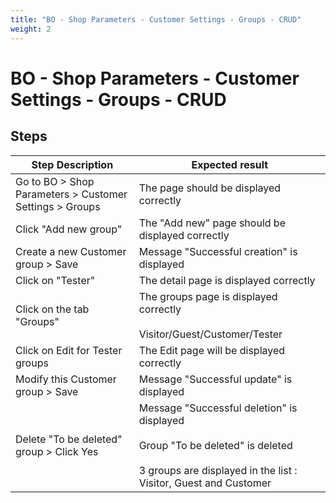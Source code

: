 ```yaml
---
title: "BO - Shop Parameters - Customer Settings - Groups - CRUD"
weight: 2
---
```


# BO - Shop Parameters - Customer Settings - Groups - CRUD
## Steps
| Step Description | Expected result |
| ----- | ----- |
| Go to BO > Shop Parameters > Customer Settings > Groups | The page should be displayed correctly |
| Click "Add new group" | The "Add new" page should be displayed correctly |
| Create a new Customer group > Save | Message "Successful creation" is displayed |
| Click on "Tester" | The detail page is displayed correctly |
| Click on the tab "Groups" | The groups page is displayed correctly<br><br>Visitor/Guest/Customer/Tester |
| Click on Edit for Tester groups | The Edit page will be displayed correctly |
| Modify this Customer group > Save | Message "Successful update" is displayed |
| Delete "To be deleted" group > Click Yes | Message "Successful deletion" is displayed<br><br>Group "To be deleted" is deleted<br><br>3 groups are displayed in the list : Visitor, Guest and Customer |
